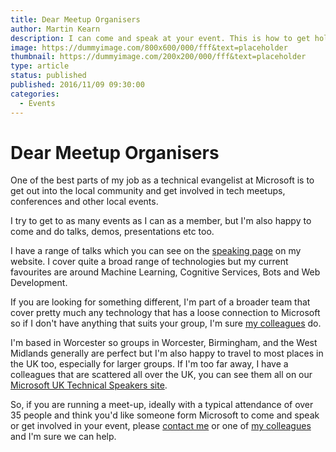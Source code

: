 ```yaml
---
title: Dear Meetup Organisers
author: Martin Kearn
description: I can come and speak at your event. This is how to get hold of me and what I can talk about
image: https://dummyimage.com/800x600/000/fff&text=placeholder
thumbnail: https://dummyimage.com/200x200/000/fff&text=placeholder
type: article
status: published
published: 2016/11/09 09:30:00
categories: 
  - Events
---
```


# Dear Meetup Organisers

One of the best parts of my job as a technical evangelist at Microsoft is to get out into the local community and get involved in tech meetups, conferences and other local events.

I try to get to as many events as I can as a member, but I'm also happy to come and do talks, demos, presentations etc too.

I have a range of talks which you can see on the [speaking page](http://martink.me/Speaking) on my website. I cover quite a broad range of technologies but my current favourites are around Machine Learning, Cognitive Services, Bots and Web Development. 

If you are looking for something different, I'm part of a broader team that cover pretty much any technology that has a loose connection to Microsoft so if I don't have anything that suits your group, I'm sure [my colleagues](http://aka.ms/technicalspeakers) do.

I'm based in Worcester so groups in Worcester, Birmingham, and the West Midlands generally are perfect but I'm also happy to travel to most places in the UK too, especially for larger groups. If I'm too far away, I have a colleagues that are scattered all over the UK, you can see them all on our [Microsoft UK Technical Speakers site](http://aka.ms/technicalspeakers).

So, if you are running a meet-up, ideally with a typical attendance of over 35 people and think you'd like someone form Microsoft to come and speak or get involved in your event, please [contact me](http://martink.me/) or one of [my colleagues](http://aka.ms/technicalspeakers) and I'm sure we can help.
